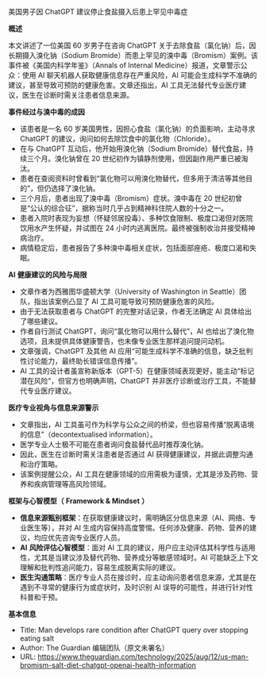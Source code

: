 美国男子因 ChatGPT 建议停止食盐摄入后患上罕见中毒症

  

**概述**

  

本文讲述了一位美国 60 岁男子在咨询 ChatGPT 关于去除食盐（氯化钠）后，因长期摄入溴化钠（Sodium Bromide）而患上罕见的溴中毒（Bromism）案例。该事件被《美国内科学年鉴》（Annals of Internal Medicine）报道，文章警示公众：使用 AI 聊天机器人获取健康信息存在严重风险，AI 可能会生成科学不准确的建议，甚至导致可预防的健康危害。文章还指出，AI 工具无法替代专业医疗建议，医生在诊断时需关注患者信息来源。

  

**事件经过与溴中毒的成因**

- 该患者是一名 60 岁美国男性，因担心食盐（氯化钠）的负面影响，主动寻求 ChatGPT 的建议，询问如何去除饮食中的氯化物（Chloride）。
- 在与 ChatGPT 互动后，他开始用溴化钠（Sodium Bromide）替代食盐，持续三个月。溴化钠曾在 20 世纪初作为镇静剂使用，但因副作用严重已被淘汰。
- 患者在查阅资料时曾看到“氯化物可以用溴化物替代，但多用于清洁等其他目的”，但仍选择了溴化钠。
- 三个月后，患者出现了溴中毒（Bromism）症状。溴中毒在 20 世纪初曾是“公认的综合征”，据称当时几乎占到精神科住院人数的十分之一。
- 患者入院时表现为妄想（怀疑邻居投毒）、多种饮食限制、极度口渴但对医院饮用水产生怀疑，并试图在 24 小时内逃离医院。最终被强制收治并接受精神病治疗。
- 病情稳定后，患者报告了多种溴中毒相关症状，包括面部痤疮、极度口渴和失眠。

  

**AI** **健康建议的风险与局限**

- 文章作者为西雅图华盛顿大学（University of Washington in Seattle）团队，指出该案例凸显了 AI 工具可能导致可预防健康危害的风险。
- 由于无法获取患者与 ChatGPT 的完整对话记录，作者无法确定 AI 具体给出了哪些建议。
- 作者自行测试 ChatGPT，询问“氯化物可以用什么替代”，AI 也给出了溴化物选项，且未提供具体健康警告，也未像专业医生那样追问提问动机。
- 文章强调，ChatGPT 及其他 AI 应用“可能生成科学不准确的信息，缺乏批判性讨论能力，最终助长错误信息传播”。
- AI 工具的设计者虽宣称新版本（GPT-5）在健康领域表现更好，能主动“标记潜在风险”，但官方也明确声明，ChatGPT 并非医疗诊断或治疗工具，不能替代专业医疗建议。

  

**医疗专业视角与信息来源警示**

- 文章指出，AI 工具虽可作为科学与公众之间的桥梁，但也容易传播“脱离语境的信息”（decontextualised information）。
- 医学专业人士极不可能在患者询问食盐替代品时推荐溴化钠。
- 因此，医生在诊断时需关注患者是否通过 AI 获得健康建议，并据此调整沟通和治疗策略。
- 该案例提醒公众，AI 工具在健康领域的应用需极为谨慎，尤其是涉及药物、营养和疾病管理等高风险领域。

  

**框架与心智模型（** **Framework & Mindset** **）**

- **信息来源甄别框架**：在获取健康建议时，需明确区分信息来源（AI、网络、专业医生等），并对 AI 生成内容保持高度警惕。任何涉及健康、药物、营养的建议，均应优先咨询专业医疗人员。
- **AI** **风险评估心智模型**：面对 AI 工具的建议，用户应主动评估其科学性与适用性，尤其是当建议涉及替代药物、营养成分等敏感领域时。AI 可能缺乏上下文理解和批判性追问能力，容易生成脱离实际的建议。
- **医生沟通策略**：医疗专业人员在接诊时，应主动询问患者信息来源，尤其是在遇到不寻常的健康行为或症状时，及时识别 AI 误导的可能性，并进行针对性科普和干预。

  

**基本信息**

- Title: Man develops rare condition after ChatGPT query over stopping eating salt
- Author: The Guardian 编辑团队（原文未署名）
- URL: https://www.theguardian.com/technology/2025/aug/12/us-man-bromism-salt-diet-chatgpt-openai-health-information